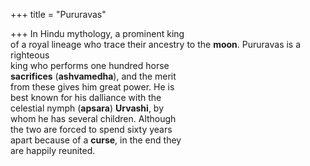 +++
title = "Pururavas"

+++
In Hindu mythology, a prominent king  
of a royal lineage who trace their ancestry to the **moon**. Pururavas is a righteous  
king who performs one hundred horse  
**sacrifices** (**ashvamedha**), and the merit  
from these gives him great power. He is  
best known for his dalliance with the  
celestial nymph (**apsara**) **Urvashi**, by  
whom he has several children. Although  
the two are forced to spend sixty years  
apart because of a **curse**, in the end they  
are happily reunited.